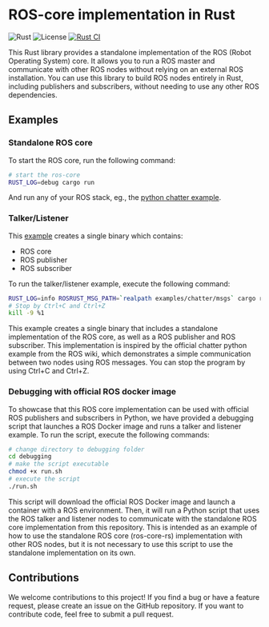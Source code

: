 # ROS-core implementation in Rust

![Rust](https://img.shields.io/badge/Rust-1.55+-orange.svg)
![License](https://img.shields.io/badge/license-MIT-blue.svg)
[![Rust CI](https://github.com/PatWie/ros-core-rs/actions/workflows/ci.yml/badge.svg)](https://github.com/PatWie/ros-core-rs/actions/workflows/ci.yml)

This Rust library provides a standalone implementation of the ROS (Robot
Operating System) core. It allows you to run a ROS master and communicate with
other ROS nodes without relying on an external ROS installation. You can use
this library to build ROS nodes entirely in Rust, including publishers and
subscribers, without needing to use any other ROS dependencies.

## Examples

### Standalone ROS core

To start the ROS core, run the following command:

```bash
# start the ros-core
RUST_LOG=debug cargo run
```

And run any of your ROS stack, eg., the [python chatter example](http://wiki.ros.org/ROS/Tutorials/WritingPublisherSubscriber%28python%29).

### Talker/Listener

This [example](./examples/chatter/main.rs) creates a single binary which contains:

- ROS core
- ROS publisher
- ROS subscriber

To run the talker/listener example, execute the following command:

```bash
RUST_LOG=info ROSRUST_MSG_PATH=`realpath examples/chatter/msgs` cargo run --example chatter --release
# Stop by Ctrl+C and Ctrl+Z
kill -9 %1
```

This example creates a single binary that includes a standalone implementation
of the ROS core, as well as a ROS publisher and ROS subscriber. This
implementation is inspired by the official chatter python example from the ROS
wiki, which demonstrates a simple communication between two nodes using ROS
messages. You can stop the program by using Ctrl+C and Ctrl+Z.

### Debugging with official ROS docker image

To showcase that this ROS core implementation can be used with official ROS
publishers and subscribers in Python, we have provided a debugging script that
launches a ROS Docker image and runs a talker and listener example. To run the
script, execute the following commands:

```bash
# change directory to debugging folder
cd debugging
# make the script executable
chmod +x run.sh
# execute the script
./run.sh
```

This script will download the official ROS Docker image and launch a container
with a ROS environment. Then, it will run a Python script that uses the ROS
talker and listener nodes to communicate with the standalone ROS core
implementation from this repository. This is intended as an example of how to use the
standalone ROS core (ros-core-rs) implementation with other ROS nodes, but it is not
necessary to use this script to use the standalone implementation on its own.

## Contributions

We welcome contributions to this project! If you find a bug or have a feature
request, please create an issue on the GitHub repository. If you want to
contribute code, feel free to submit a pull request.
